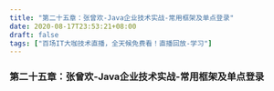 ```yaml
---
title: "第二十五章：张曾欢-Java企业技术实战-常用框架及单点登录"
date: 2020-08-17T23:53:21+08:00
draft: false
tags: ["百场IT大咖技术直播，全天候免费看！直播回放-学习"]
---
```



### 第二十五章：张曾欢-Java企业技术实战-常用框架及单点登录